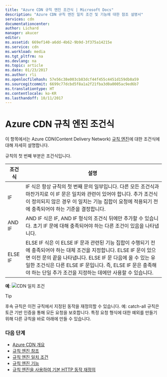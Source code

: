 ```yaml
---
title: "Azure CDN 규칙 엔진 조건식 | Microsoft Docs"
description: "Azure CDN 규칙 엔진 일치 조건 및 기능에 대한 참조 설명서"
services: cdn
documentationcenter: 
author: Lichard
manager: akucer
editor: 
ms.assetid: 669ef140-a6dd-4b62-9b9d-3f375a14215e
ms.service: cdn
ms.workload: media
ms.tgt_pltfrm: na
ms.devlang: na
ms.topic: article
ms.date: 01/23/2017
ms.author: rli
ms.openlocfilehash: 57e56c38e003cb83dcf44f455c4451d159db8a59
ms.sourcegitcommit: 6699c77dcbd5f8a1a2f21fba3d0a0005ac9ed6b7
ms.translationtype: HT
ms.contentlocale: ko-KR
ms.lasthandoff: 10/11/2017
---
```

# <a name="azure-cdn-rules-engine-conditional-expressions"></a>Azure CDN 규칙 엔진 조건식
이 항목에서는 Azure CDN(Content Delivery Network) [규칙 엔진](cdn-rules-engine.md)에 대한 조건식에 대해 자세히 설명합니다.

규칙의 첫 번째 부분은 조건식입니다.

조건식 | 설명
-----------------------|-------------
IF | IF 식은 항상 규칙의 첫 번째 문의 일부입니다. 다른 모든 조건식과 마찬가지로 이 IF 문은 일치와 관련이 있어야 합니다. 추가 조건식이 정의되지 않은 경우 이 일치는 기능 집합이 요청에 적용되기 전에 충족되어야 하는 기준을 결정합니다.
AND IF | AND IF 식은 IF, AND IF 형식의 조건식 뒤에만 추가할 수 있습니다. 초기 IF 문에 대해 충족되어야 하는 다른 조건이 있음을 나타냅니다.
ELSE IF| ELSE IF 식은 이 ELSE IF 문과 관련된 기능 집합이 수행되기 전에 충족되어야 하는 대체 조건을 지정합니다. ELSE IF 문이 있으면 이전 문의 끝을 나타냅니다. ELSE IF 문 다음에 올 수 있는 유일한 조건식은 다른 ELSE IF 문입니다. 즉, ELSE IF 문은 충족해야 하는 단일 추가 조건을 지정하는 데에만 사용할 수 있습니다.

**예**: ![CDN 일치 조건](./media/cdn-rules-engine-reference/cdn-rules-engine-conditional-expression.png)

 > [!TIP]
   > 후속 규칙은 이전 규칙에서 지정된 동작을 재정의할 수 있습니다. 예: catch-all 규칙은 토큰 기반 인증을 통해 모든 요청을 보호합니다. 특정 요청 형식에 대한 예외를 만들기 위해 다른 규칙을 바로 아래에 만들 수 있습니다.

### <a name="next-steps"></a>다음 단계
* [Azure CDN 개요](cdn-overview.md)
* [규칙 엔진 참조](cdn-rules-engine-reference.md)
* [규칙 엔진 일치 조건](cdn-rules-engine-reference-match-conditions.md)
* [규칙 엔진 기능](cdn-rules-engine-reference-features.md)
* [규칙 엔진을 사용하여 기본 HTTP 동작 재정의](cdn-rules-engine.md)
